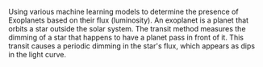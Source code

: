 Using various machine learning models to determine the presence of Exoplanets based on their flux (luminosity). An exoplanet is a planet that orbits a star outside the solar system. The transit method measures the dimming of a star that happens to have a planet pass in front of it. This transit causes a periodic dimming in the star's flux, which appears as dips in the light curve.

